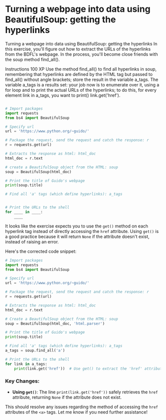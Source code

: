 # Turning a webpage into data using BeautifulSoup: getting the hyperlinks

Turning a webpage into data using BeautifulSoup: getting the hyperlinks
In this exercise, you'll figure out how to extract the URLs of the hyperlinks from the BDFL's webpage. In the process, you'll become close friends with the soup method find_all().

Instructions
100 XP
Use the method find_all() to find all hyperlinks in soup, remembering that hyperlinks are defined by the HTML tag <a> but passed to find_all() without angle brackets; store the result in the variable a_tags.
The variable a_tags is a results set: your job now is to enumerate over it, using a for loop and to print the actual URLs of the hyperlinks; to do this, for every element link in a_tags, you want to print() link.get('href').

```py

# Import packages
import requests
from bs4 import BeautifulSoup

# Specify url
url = 'https://www.python.org/~guido/'

# Package the request, send the request and catch the response: r
r = requests.get(url)

# Extracts the response as html: html_doc
html_doc = r.text

# create a BeautifulSoup object from the HTML: soup
soup = BeautifulSoup(html_doc)

# Print the title of Guido's webpage
print(soup.title)

# Find all 'a' tags (which define hyperlinks): a_tags


# Print the URLs to the shell
for ____ in ____:
    ____

```

It looks like the exercise expects you to use the `get()` method on each hyperlink tag instead of directly accessing the `href` attribute. Using `get()` is a good practice because it will return `None` if the attribute doesn't exist, instead of raising an error.

Here's the corrected code snippet:

```python
# Import packages
import requests
from bs4 import BeautifulSoup

# Specify url
url = 'https://www.python.org/~guido/'

# Package the request, send the request and catch the response: r
r = requests.get(url)

# Extracts the response as html: html_doc
html_doc = r.text

# Create a BeautifulSoup object from the HTML: soup
soup = BeautifulSoup(html_doc, 'html.parser')

# Print the title of Guido's webpage
print(soup.title)

# Find all 'a' tags (which define hyperlinks): a_tags
a_tags = soup.find_all('a')

# Print the URLs to the shell
for link in a_tags:
    print(link.get('href'))  # Use get() to extract the 'href' attribute
```

### Key Changes:
- **Using `get()`**: The line `print(link.get('href'))` safely retrieves the `href` attribute, returning `None` if the attribute does not exist.

This should resolve any issues regarding the method of accessing the `href` attributes of the `<a>` tags. Let me know if you need further assistance!